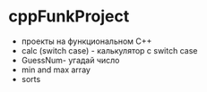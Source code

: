 # cppFunkProject
- проекты на функциональном C++
- calc (switch case) - калькулятор с switch case
- GuessNum- угадай число
- min and max array
- sorts
